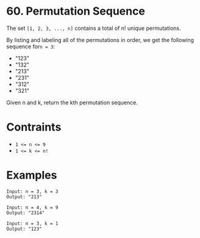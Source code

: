 # 60. Permutation Sequence

The set `[1, 2, 3, ..., n]` contains a total of n! unique permutations.

By listing and labeling all of the permutations in order, we get the following sequence for`n = 3`:

- "123"
- "132"
- "213"
- "231"
- "312"
- "321"

Given n and k, return the kth permutation sequence.

# Contraints

- `1 <= n <= 9`
- `1 <= k <= n!`

# Examples

```
Input: n = 3, k = 3
Output: "213"
```

```
Input: n = 4, k = 9
Output: "2314"
```

```
Input: n = 3, k = 1
Output: "123"
```
